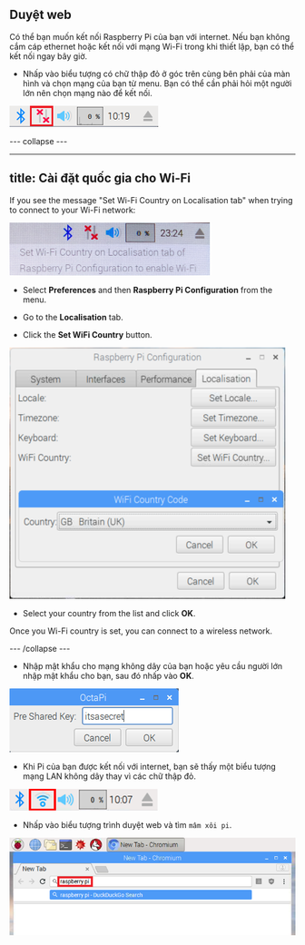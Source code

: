 ## Duyệt web

Có thể bạn muốn kết nối Raspberry Pi của bạn với internet. Nếu bạn không cắm cáp ethernet hoặc kết nối với mạng Wi-Fi trong khi thiết lập, bạn có thể kết nối ngay bây giờ.

+ Nhấp vào biểu tượng có chữ thập đỏ ở góc trên cùng bên phải của màn hình và chọn mạng của bạn từ menu. Bạn có thể cần phải hỏi một người lớn nên chọn mạng nào để kết nối.

![No wifi](images/no-wifi.png)

\--- collapse \---

* * *

## title: Cài đặt quốc gia cho Wi-Fi

If you see the message "Set Wi-Fi Country on Localisation tab" when trying to connect to your Wi-Fi network:

![set wifi country](images/pi-set-wifi-country.png)

+ Select **Preferences** and then **Raspberry Pi Configuration** from the menu.

+ Go to the **Localisation** tab.

+ Click the **Set WiFi Country** button.

![select wifi country](images/pi-select-wifi-country.png)

+ Select your country from the list and click **OK**.

Once you Wi-Fi country is set, you can connect to a wireless network.

\--- /collapse \---

+ Nhập mật khẩu cho mạng không dây của bạn hoặc yêu cầu người lớn nhập mật khẩu cho bạn, sau đó nhấp vào **OK**.

![Type in password](images/type-password.png)

+ Khi Pi của bạn được kết nối với internet, bạn sẽ thấy một biểu tượng mạng LAN không dây thay vì các chữ thập đỏ.

![screenshot](images/pi-wifi.png)

+ Nhấp vào biểu tượng trình duyệt web và tìm `mâm xôi pi`.

![screenshot](images/pi-browser.png)
